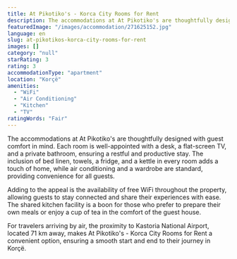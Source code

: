 ```yaml
---
title: At Pikotiko's - Korca City Rooms for Rent
description: The accommodations at At Pikotiko's are thoughtfully designed with guest comfort in mind. Each room is well-appointed with a desk, a flat-screen TV, and a priva
featuredImage: "/images/accommodation/271625152.jpg"
language: en
slug: at-pikotikos-korca-city-rooms-for-rent
images: []
category: "null"
starRating: 3
rating: 3
accommodationType: "apartment"
location: "Korçë"
amenities:
  - "WiFi"
  - "Air Conditioning"
  - "Kitchen"
  - "TV"
ratingWords: "Fair"
---
```


The accommodations at At Pikotiko's are thoughtfully designed with guest comfort in mind. Each room is well-appointed with a desk, a flat-screen TV, and a private bathroom, ensuring a restful and productive stay. The inclusion of bed linen, towels, a fridge, and a kettle in every room adds a touch of home, while air conditioning and a wardrobe are standard, providing convenience for all guests.

Adding to the appeal is the availability of free WiFi throughout the property, allowing guests to stay connected and share their experiences with ease. The shared kitchen facility is a boon for those who prefer to prepare their own meals or enjoy a cup of tea in the comfort of the guest house.

For travelers arriving by air, the proximity to Kastoria National Airport, located 71 km away, makes At Pikotiko's - Korca City Rooms for Rent a convenient option, ensuring a smooth start and end to their journey in Korçë.

